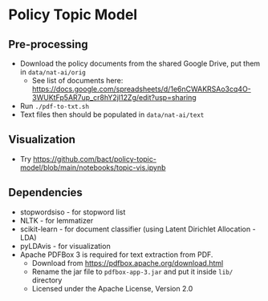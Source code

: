 # Policy Topic Model

## Pre-processing

- Download the policy documents from the shared Google Drive, put them in `data/nat-ai/orig`
  - See list of documents here: https://docs.google.com/spreadsheets/d/1e6nCWAKRSAo3cq4O-3WUKtFp5AR7up_cr8hY2jI12Zg/edit?usp=sharing 
- Run `./pdf-to-txt.sh`
- Text files then should be populated in `data/nat-ai/text`

## Visualization

- Try https://github.com/bact/policy-topic-model/blob/main/notebooks/topic-vis.ipynb

## Dependencies

- stopwordsiso - for stopword list
- NLTK - for lemmatizer
- scikit-learn - for document classifier (using Latent Dirichlet Allocation - LDA)
- pyLDAvis - for visualization
- Apache PDFBox 3 is required for text extraction from PDF.
  - Download from https://pdfbox.apache.org/download.html 
  - Rename the jar file to `pdfbox-app-3.jar` and put it inside `lib/` directory
  - Licensed under the Apache License, Version 2.0

